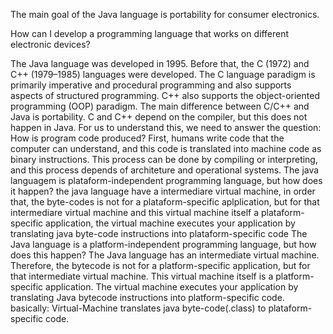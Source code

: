 The main goal of the Java language is portability for consumer electronics.

How can I develop a programming language that works on different electronic devices?

The Java language was developed in 1995. Before that, the C (1972) and C++ (1979–1985) languages were developed. The C language paradigm is primarily imperative and procedural programming and also supports aspects of structured programming. C++ also supports the object-oriented programming (OOP) paradigm. The main difference between C/C++ and Java is portability. C and C++ depend on the compiler, but this does not happen in Java.
For us to understand this, we need to answer the question: How is program code produced?
First, humans write code that the computer can understand, and this code is translated into machine code as binary instructions. This process can be done by compiling or interpreting, and this process depends of architeture and operational systems.
The java languagem is plataform-independent programming language, but how does it happen? the java language have a intermediare virtual machine, in order that, the byte-codes is not for a plataform-specific aplplication, but for that intermediare virtual machine and this virtual machine itself a plataform-specific application, the virtual machine executes your application by translating java byte-code instructions into plataform-specific code
The Java language is a platform-independent programming language, but how does this happen? The Java language has an intermediate virtual machine. Therefore, the bytecode is not for a platform-specific application, but for that intermediate virtual machine. This virtual machine itself is a platform-specific application. The virtual machine executes your application by translating Java bytecode instructions into platform-specific code. basically: Virtual-Machine translates java byte-code(.class) to plataform-specific code.


